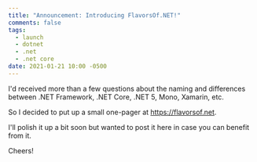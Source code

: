 ```yaml
---
title: "Announcement: Introducing FlavorsOf.NET!"
comments: false
tags:
  - launch
  - dotnet
  - .net
  - .net core
date: 2021-01-21 10:00 -0500
---
```

I'd received more than a few questions about the naming and differences between .NET Framework, .NET Core, .NET 5, Mono, Xamarin, etc.

So I decided to put up a small one-pager at <https://flavorsof.net>.

I'll polish it up a bit soon but wanted to post it here in case you can benefit from it.

Cheers!
